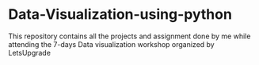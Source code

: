# Data-Visualization-using-python

This repository contains all the projects and assignment done by me while attending the 7-days Data visualization workshop organized by LetsUpgrade 
